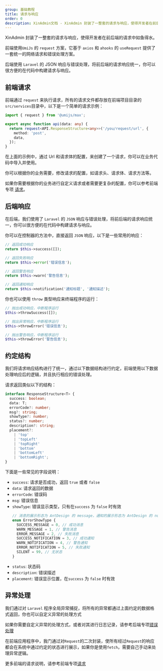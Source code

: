 ```yaml
---
group: 基础教程
title: 请求与响应
order: 0
description: XinAdmin文档 - XinAdmin 封装了一整套的请求与响应，使得开发者在前后端的请求中如鱼得水。
---
```


XinAdmin 封装了一整套的请求与响应，使得开发者在前后端的请求中如鱼得水。

前端使用`UmiJs` 的 `request` 方案，它基于 `axios` 和 `ahooks` 的 `useRequest` 提供了一套统一的网络请求和错误处理方案。

后端使用 `Laravel` 的 JSON 响应与错误处理，将前后端的请求响应统一，你可以很方便的在代码中构建请求与响应。

## 前端请求

前端通过 `request` 来执行请求，所有的请求文件都存放在前端项目目录的`src/services`目录中，以下是一个简单的请求示例：

```ts | purl
import { request } from '@umijs/max';

export async function api(data: any) {
  return request<API.ResponseStructure<any>>('/you/request/url', {
    method: 'post',
    data,
  });
}
```

在上面的示例中，通过 Url 和请求体的配置，来创建了一个请求，你可以在业务代码中导入并使用。

你可以根据你的业务需要，修改请求的配置，如请求头、请求体、请求方法等。

如果你需要根据你的业务进行自定义请求或者需要更复杂的配置，你可以参考前端专项 [请求](/laravel/frontend-request)。

## 后端响应

在后端，我们使用了 `Laravel` 的 `JSON` 响应与错误处理，将前后端的请求响应统一，你可以很方便的在代码中构建请求与响应。

你可以在控制器的方法中，直接返回 `JSON` 响应，以下是一些常用的响应：

```php
// 返回成功响应
return $this->success([]);

// 返回失败响应
return $this->error('错误信息');

// 返回警告响应
return $this->warn('警告信息');

// 返回通知响应
return $this->notification('通知标题', '通知描述');
```

你也可以使用 `throw` 类型响应来终端程序的运行：

```php
// 抛出成功响应，中断程序运行
$this->throwSuccess([]);

// 抛出异常响应，中断程序运行
$this->throwError('错误信息');

// 抛出警告响应，中断程序运行
$this->throwError('警告信息');

```

## 约定结构

我们将请求响应结构进行了统一，通过以下数据结构进行约定，前端使用以下数据处理响应后的逻辑，并且执行相应的错误处理。

请求返回类似以下的结构：

```ts | purl
interface ResponseStructure<T> {
  success: boolean;
  data: T;
  errorCode?: number;
  msg?: string;
  showType?: number;
  status?: number;
  description?: string;
  placement?:
    | 'top'
    | 'topLeft'
    | 'topRight'
    | 'bottom'
    | 'bottomLeft'
    | 'bottomRight';
}
```

下面是一些常见的字段说明：

- `success`: 请求是否成功，返回 `true` 或者 `false`
- `data`: 请求返回的数据
- `errorCode`: 错误码
- `msg`: 错误信息
- `showType`: 错误显示类型，只有在`success` 为 `false` 时有效
  ```ts
  // 消息的展示形态为 AntDesign 的 message，通知的展示形态为 AntDesign 的 notification，当消息类型为通知时，可以使用 placement 修改通知位置
  enum ErrorShowType {
    SUCCESS_MESSAGE = 0, // 成功消息
    WARN_MESSAGE = 1, // 警告消息
    ERROR_MESSAGE = 2, // 失败消息
    SUCCESS_NOTIFICATION = 3, // 成功通知
    WARN_NOTIFICATION = 4, // 警告通知
    ERROR_NOTIFICATION = 5, // 失败通知
    SILENT = 99, // 无状态
  }
  ```
- `status`: 状态码
- `description`: 错误描述
- `placement`: 错误显示位置，在`success` 为 `false` 时有效

## 异常处理

我们通过对 `Laravel` 程序全局异常捕捉，将所有的异常都通过上面约定的数据格式返回，你也可以自定义异常的处理方式

如果你需要自定义异常的处理方式，或者对其进行日志记录，请参考后端专项[错误处理](/laravel/backend-error)

在前端应用程序中，我门通过对`Request`的二次封装，使所有经过`Request`的响应都会在系统中通过约定的状态进行展示，如果你是使用`fetch`，需要自己手动来处理异常逻辑。

更多前端的请求说明，请参考前端专项[请求](/laravel/frontend-request)
